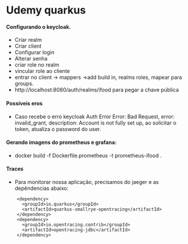 # Udemy quarkus

#### Configurando o keycloak.
- Criar realm
- Criar client
- Configurar login
- Alterar senha
- criar role no realm
- vincular role ao cliente
- entrar no client -> mappers ->add build in, realms roles, mapear para groups.
- http://localhost:8080/auth/realms/ifood para pegar a chave pública

#### Possíveis eros
- Caso recebe o erro keycloak Auth Error Error: Bad Request, error: invalid_grant, description: Account is not fully set up, ao solicitar o token, atualiza o password do user.


#### Gerando imagens do prometheus e grafana:
- docker build -f Dockerfile.prometheus -t prometheus-ifood .

#### Traces
- Para monitorar nossa aplicação, precisamos do jaeger e as depêndencias abaixo:
```
    <dependency>
      <groupId>io.quarkus</groupId>
      <artifactId>quarkus-smallrye-opentracing</artifactId>
    </dependency>
    <dependency>
      <groupId>io.opentracing.contrib</groupId>
      <artifactId>opentracing-jdbc</artifactId>
    </dependency>
```
